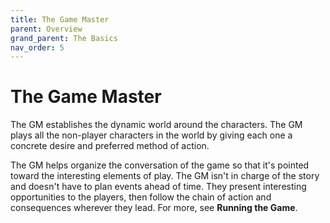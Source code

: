 ```yaml
---
title: The Game Master
parent: Overview
grand_parent: The Basics
nav_order: 5
---
```


# The Game Master
The GM establishes the dynamic world around the characters. The GM plays all the non-player characters in the world by giving each one a concrete desire and preferred method of action.

The GM helps organize the conversation of the game so that it's pointed toward the interesting elements of play. The GM isn't in charge of the story and doesn't have to plan events ahead of time. They present interesting opportunities to the players, then follow the chain of action and consequences wherever they lead. For more, see **Running the Game**.
